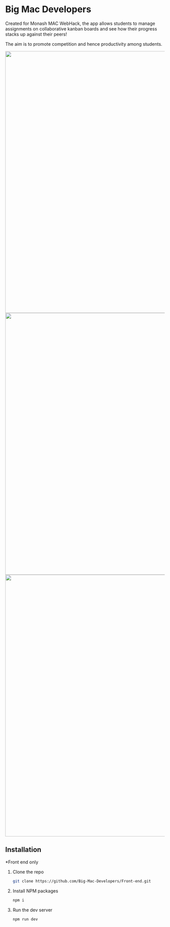 # Big Mac Developers

Created for Monash MAC WebHack, the app allows students to manage assignments on collaborative kanban boards and see how their progress stacks up against their peers!

The aim is to promote competition and hence productivity among students.

<img src="https://imgur.com/UnpscDa.png" width="825" />
<img src="https://imgur.com/djy2jf1.png" width="825" />
<img src="https://imgur.com/vdWOfuZ.png" width="825" />

## Installation

\*Front end only

1. Clone the repo
    ```sh
    git clone https://github.com/Big-Mac-Developers/Front-end.git
    ```
2. Install NPM packages
    ```sh
    npm i
    ```
3. Run the dev server
    ```js
    npm run dev
    ```
